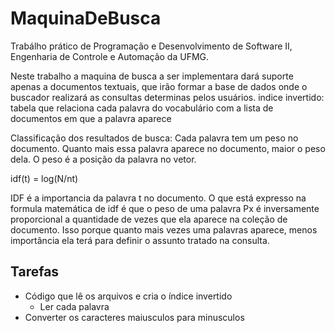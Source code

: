 ﻿# MaquinaDeBusca
Trabálho prático de Programação e Desenvolvimento de Software II, Engenharia de Controle e Automação da UFMG.  

Neste trabalho a maquina de busca a ser implementara dará suporte apenas a documentos textuais, que
irão formar a base de dados onde o buscador realizará as consultas determinas pelos usuários.
indice invertido: tabela que relaciona cada palavra do vocabulário com a lista de documentos em que a palavra aparece

Classificação dos resultados de busca: Cada palavra tem um peso no documento. Quanto mais essa palavra aparece no documento, maior o peso dela. O peso é a posição da palavra no vetor.

idf(t) = log(N/nt)

IDF é a importancia da palavra t no documento. O que está expresso na formula matemática de idf é que o peso de uma palavra Px é inversamente proporcional a quantidade de vezes que ela aparece na coleção de documento. Isso porque quanto mais vezes
uma palavras aparece, menos importância ela terá para definir o assunto tratado na consulta.

## Tarefas
* Código que lê os arquivos e cria o índice invertido
	* Ler cada palavra
 * Converter os caracteres maiusculos para minusculos